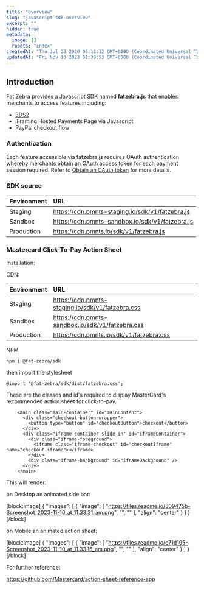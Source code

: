 ```yaml
---
title: "Overview"
slug: "javascript-sdk-overview"
excerpt: ""
hidden: true
metadata: 
  image: []
  robots: "index"
createdAt: "Thu Jul 23 2020 05:11:12 GMT+0000 (Coordinated Universal Time)"
updatedAt: "Fri Nov 10 2023 01:38:53 GMT+0000 (Coordinated Universal Time)"
---
```

## Introduction

Fat Zebra provides a Javascript SDK named **fatzebra.js** that enables merchants to access features including:

- [3DS2](3ds2-overview)
- iFraming Hosted Payments Page via Javascript
- PayPal checkout flow

### Authentication

Each feature accessible via fatzebra.js requires OAuth authentication whereby merchants obtain an OAuth access token for each payment session required. Refer to [Obtain an OAuth token](doc:obtain-oauth-token) for more details.

### SDK source

| Environment | URL                                               |
| :---------- | :------------------------------------------------ |
| Staging     | <https://cdn.pmnts-staging.io/sdk/v1/fatzebra.js> |
| Sandbox     | <https://cdn.pmnts-sandbox.io/sdk/v1/fatzebra.js> |
| Production  | <https://cdn.pmnts.io/sdk/v1/fatzebra.js>         |

### Mastercard Click-To-Pay Action Sheet

Installation: 

CDN:

| Environment | URL                                                |
| :---------- | :------------------------------------------------- |
| Staging     | <https://cdn.pmnts-staging.io/sdk/v1/fatzebra.css> |
| Sandbox     | <https://cdn.pmnts-sandbox.io/sdk/v1/fatzebra.css> |
| Production  | <https://cdn.pmnts.io/sdk/v1/fatzebra.css>         |

NPM

```
npm i @fat-zebra/sdk
```

then import the stylesheet

```
@import '@fat-zebra/sdk/dist/fatzebra.css';
```

These are the classes and id's required to display MasterCard's recommended action sheet for click-to-pay.

```
    <main class="main-container" id="mainContent">
      <div class="checkout-button-wrapper">
        <button type="button" id="checkoutButton">checkout</button>
      </div>
      <div class="iframe-container slide-in" id="iframeContainer">
        <div class="iframe-foreground">
          <iframe class="iframe-checkout" id="checkoutIframe" name="checkout-iframe"></iframe>
        </div>
        <div class="iframe-background" id="iframeBackground" />
      </div>
    </main>
```

This will render: 

on Desktop an animated side bar: 

[block:image]
{
  "images": [
    {
      "image": [
        "https://files.readme.io/509475b-Screenshot_2023-11-10_at_11.33.31_am.png",
        "",
        ""
      ],
      "align": "center"
    }
  ]
}
[/block]


on Mobile an animated action sheet:

[block:image]
{
  "images": [
    {
      "image": [
        "https://files.readme.io/e71d195-Screenshot_2023-11-10_at_11.33.16_am.png",
        "",
        ""
      ],
      "align": "center"
    }
  ]
}
[/block]


For further reference:

<https://github.com/Mastercard/action-sheet-reference-app>
